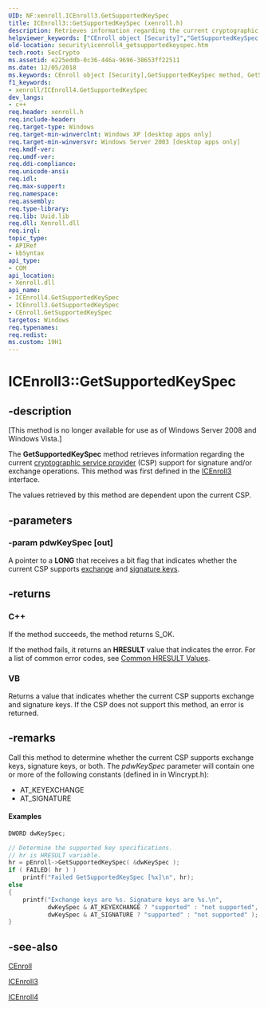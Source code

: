 ```yaml
---
UID: NF:xenroll.ICEnroll3.GetSupportedKeySpec
title: ICEnroll3::GetSupportedKeySpec (xenroll.h)
description: Retrieves information regarding the current cryptographic service provider (CSP) support for signature and/or exchange operations. This method was first defined in the ICEnroll3 interface.
helpviewer_keywords: ["CEnroll object [Security]","GetSupportedKeySpec method","GetSupportedKeySpec","GetSupportedKeySpec method [Security]","GetSupportedKeySpec method [Security]","CEnroll object","GetSupportedKeySpec method [Security]","ICEnroll3 interface","GetSupportedKeySpec method [Security]","ICEnroll4 interface","ICEnroll3 interface [Security]","GetSupportedKeySpec method","ICEnroll3.GetSupportedKeySpec","ICEnroll3::GetSupportedKeySpec","ICEnroll4 interface [Security]","GetSupportedKeySpec method","ICEnroll4::GetSupportedKeySpec","security.icenroll4_getsupportedkeyspec","xenroll/ICEnroll3::GetSupportedKeySpec","xenroll/ICEnroll4::GetSupportedKeySpec"]
old-location: security\icenroll4_getsupportedkeyspec.htm
tech.root: SecCrypto
ms.assetid: e225eddb-0c36-446a-9696-38653ff22511
ms.date: 12/05/2018
ms.keywords: CEnroll object [Security],GetSupportedKeySpec method, GetSupportedKeySpec, GetSupportedKeySpec method [Security], GetSupportedKeySpec method [Security],CEnroll object, GetSupportedKeySpec method [Security],ICEnroll3 interface, GetSupportedKeySpec method [Security],ICEnroll4 interface, ICEnroll3 interface [Security],GetSupportedKeySpec method, ICEnroll3.GetSupportedKeySpec, ICEnroll3::GetSupportedKeySpec, ICEnroll4 interface [Security],GetSupportedKeySpec method, ICEnroll4::GetSupportedKeySpec, security.icenroll4_getsupportedkeyspec, xenroll/ICEnroll3::GetSupportedKeySpec, xenroll/ICEnroll4::GetSupportedKeySpec
f1_keywords:
- xenroll/ICEnroll4.GetSupportedKeySpec
dev_langs:
- c++
req.header: xenroll.h
req.include-header: 
req.target-type: Windows
req.target-min-winverclnt: Windows XP [desktop apps only]
req.target-min-winversvr: Windows Server 2003 [desktop apps only]
req.kmdf-ver: 
req.umdf-ver: 
req.ddi-compliance: 
req.unicode-ansi: 
req.idl: 
req.max-support: 
req.namespace: 
req.assembly: 
req.type-library: 
req.lib: Uuid.lib
req.dll: Xenroll.dll
req.irql: 
topic_type:
- APIRef
- kbSyntax
api_type:
- COM
api_location:
- Xenroll.dll
api_name:
- ICEnroll4.GetSupportedKeySpec
- ICEnroll3.GetSupportedKeySpec
- CEnroll.GetSupportedKeySpec
targetos: Windows
req.typenames: 
req.redist: 
ms.custom: 19H1
---
```


# ICEnroll3::GetSupportedKeySpec


## -description


<p class="CCE_Message">[This method is no longer available for use as of Windows Server 2008 and Windows Vista.]

The <b>GetSupportedKeySpec</b> method retrieves information regarding the current <a href="https://docs.microsoft.com/windows/desktop/SecGloss/c-gly">cryptographic service provider</a> (CSP) support for signature and/or exchange operations. This method was first defined in the <a href="https://docs.microsoft.com/windows/desktop/api/xenroll/nn-xenroll-icenroll3">ICEnroll3</a> interface.

The values retrieved by this method are dependent upon the current CSP.


## -parameters




### -param pdwKeySpec [out]

A pointer to a <b>LONG</b> that receives a bit flag that indicates whether the current CSP supports <a href="https://docs.microsoft.com/windows/desktop/SecGloss/e-gly">exchange</a> and <a href="https://docs.microsoft.com/windows/desktop/SecGloss/s-gly">signature keys</a>.


## -returns



<h3>C++</h3>
 If the method succeeds, the method returns S_OK.

If the method fails, it returns an <b>HRESULT</b> value that indicates the error. For a list of common error codes, see <a href="https://docs.microsoft.com/windows/desktop/SecCrypto/common-hresult-values">Common HRESULT Values</a>.

<h3>VB</h3>
 Returns a value that indicates whether the current CSP supports exchange and signature keys. If the CSP does not support this method, an error is returned.




## -remarks



Call this method to determine whether the current CSP supports exchange keys, signature keys, or both. The <i>pdwKeySpec</i> parameter will contain one or more of the following constants (defined in in Wincrypt.h):<ul>
<li>AT_KEYEXCHANGE</li>
<li>AT_SIGNATURE</li>
</ul>



#### Examples


```cpp
DWORD dwKeySpec;

// Determine the supported key specifications.
// hr is HRESULT variable.
hr = pEnroll->GetSupportedKeySpec( &dwKeySpec );
if ( FAILED( hr ) )    
    printf("Failed GetSupportedKeySpec [%x]\n", hr);
else
{
    printf("Exchange keys are %s. Signature keys are %s.\n",
           dwKeySpec & AT_KEYEXCHANGE ? "supported" : "not supported",
           dwKeySpec & AT_SIGNATURE ? "supported" : "not supported" );
}
```





## -see-also




<a href="https://docs.microsoft.com/previous-versions/windows/desktop/legacy/aa376007(v=vs.85)">CEnroll</a>



<a href="https://docs.microsoft.com/windows/desktop/api/xenroll/nn-xenroll-icenroll3">ICEnroll3</a>



<a href="https://docs.microsoft.com/windows/desktop/api/xenroll/nn-xenroll-icenroll4">ICEnroll4</a>
 

 

